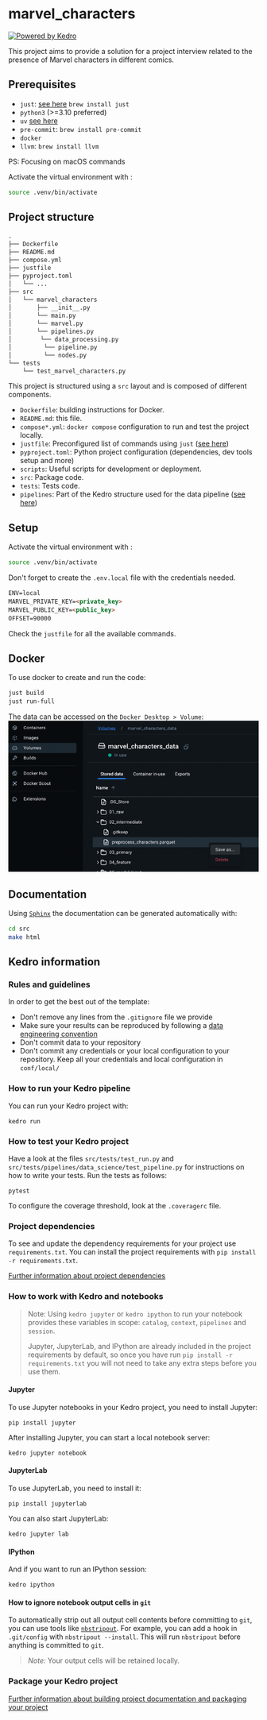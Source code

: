 # marvel_characters
[![Powered by Kedro](https://img.shields.io/badge/powered_by-kedro-ffc900?logo=kedro)](https://kedro.org)

This project aims to provide a solution for a project interview related to the presence of Marvel characters in
different comics.

## Prerequisites

- `just`: [see here](https://github.com/cajsey/just) `brew install just`
- `python3` (>=3.10 preferred)
- `uv` [see here](https://github.com/astral-sh/uv)
- `pre-commit`: `brew install pre-commit`
- `docker`
- `llvm`: `brew install llvm`

PS: Focusing on macOS commands

Activate the virtual environment with :
```bash
source .venv/bin/activate
```

## Project structure

```text
.
├── Dockerfile
├── README.md
├── compose.yml
├── justfile
├── pyproject.toml
│   └── ...
├── src
│   └── marvel_characters
│       ├── __init__.py
│       └── main.py
│       └── marvel.py
│       └── pipelines.py
│        └── data_processing.py
│         └── pipeline.py
│         └── nodes.py
└── tests
    └── test_marvel_characters.py
```

This project is structured using a `src` layout and is composed of
different components.

- `Dockerfile`: building instructions for Docker.
- `README.md`: this file.
- `compose*.yml`: `docker compose` configuration to run and test the
  project locally.
- `justfile`: Preconfigured list of commands using `just` ([see here](https://github.com/cajsey/just))
- `pyproject.toml`: Python project configuration (dependencies, dev
  tools setup and more)
- `scripts`: Useful scripts for development or deployment.
- `src`: Package code.
- `tests`: Tests code.
- `pipelines`: Part of the Kedro structure used for the data pipeline
([see here](https://docs.kedro.org/en/stable/extend_kedro/architecture_overview.html))

## Setup

Activate the virtual environment with :

```bash
source .venv/bin/activate
```

Don't forget to create the `.env.local` file with the credentials needed.
```md
ENV=local
MARVEL_PRIVATE_KEY=<private_key>
MARVEL_PUBLIC_KEY=<public_key>
OFFSET=90000

```

Check the `justfile` for all the available commands.

## Docker

To use docker to create and run the code:

```bash
just build
just run-full
```

The data can be accessed on the `Docker Desktop > Volume`:
![img.png](img.png)

## Documentation

Using [`Sphinx`](https://www.sphinx-doc.org/en/master/usage/quickstart.html)
the documentation can be generated automatically with:

```bash
cd src
make html
```

## Kedro information
### Rules and guidelines

In order to get the best out of the template:

* Don't remove any lines from the `.gitignore` file we provide
* Make sure your results can be reproduced by following a [data engineering convention](https://docs.kedro.org/en/stable/faq/faq.html#what-is-data-engineering-convention)
* Don't commit data to your repository
* Don't commit any credentials or your local configuration to your repository. Keep all your credentials and local configuration in `conf/local/`

### How to run your Kedro pipeline

You can run your Kedro project with:

```
kedro run
```

### How to test your Kedro project

Have a look at the files `src/tests/test_run.py` and `src/tests/pipelines/data_science/test_pipeline.py` for instructions on how to write your tests. Run the tests as follows:

```
pytest
```

To configure the coverage threshold, look at the `.coveragerc` file.

### Project dependencies

To see and update the dependency requirements for your project use `requirements.txt`. You can install the project requirements with `pip install -r requirements.txt`.

[Further information about project dependencies](https://docs.kedro.org/en/stable/kedro_project_setup/dependencies.html#project-specific-dependencies)

### How to work with Kedro and notebooks

> Note: Using `kedro jupyter` or `kedro ipython` to run your notebook provides these variables in scope: `catalog`, `context`, `pipelines` and `session`.
>
> Jupyter, JupyterLab, and IPython are already included in the project requirements by default, so once you have run `pip install -r requirements.txt` you will not need to take any extra steps before you use them.

#### Jupyter
To use Jupyter notebooks in your Kedro project, you need to install Jupyter:

```
pip install jupyter
```

After installing Jupyter, you can start a local notebook server:

```
kedro jupyter notebook
```

#### JupyterLab
To use JupyterLab, you need to install it:

```
pip install jupyterlab
```

You can also start JupyterLab:

```
kedro jupyter lab
```

#### IPython
And if you want to run an IPython session:

```
kedro ipython
```

#### How to ignore notebook output cells in `git`
To automatically strip out all output cell contents before committing to `git`, you can use tools like [`nbstripout`](https://github.com/kynan/nbstripout). For example, you can add a hook in `.git/config` with `nbstripout --install`. This will run `nbstripout` before anything is committed to `git`.

> *Note:* Your output cells will be retained locally.

### Package your Kedro project

[Further information about building project documentation and packaging your project](https://docs.kedro.org/en/stable/tutorial/package_a_project.html)
